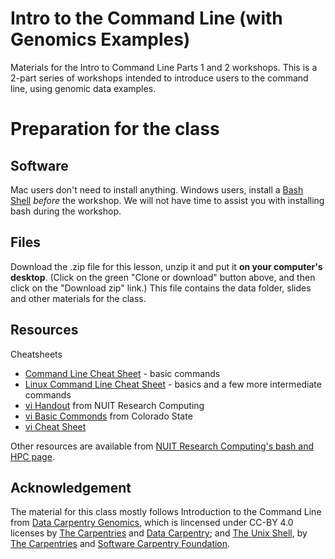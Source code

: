 # Intro to the Command Line (with Genomics Examples)
Materials for the Intro to Command Line Parts 1 and 2 workshops. This is a 2-part series of workshops intended to introduce users to the command line, using genomic data examples. 

# Preparation for the class
## Software
Mac users don't need to install anything. Windows users, install a [Bash Shell](https://workshops.rcs.northwestern.edu/install/bash/) *before* the workshop. We will not have time to assist you with installing bash during the workshop.

## Files
Download the .zip file for this lesson, unzip it and put it **on your computer's desktop**. (Click on the green "Clone or download" button above, and then click on the "Download zip" link.) This file contains the data folder, slides and other materials for the class.

## Resources
Cheatsheets
* [Command Line Cheat Sheet](https://www.git-tower.com/blog/command-line-cheat-sheet/) - basic commands
* [Linux Command Line Cheat Sheet](https://www.cheatography.com/davechild/cheat-sheets/linux-command-line/pdf/) - basics and a few more intermediate commands
* [vi Handout](https://nuitrcs.github.io/commandlineworkshop/vibasics.pdf) from NUIT Research Computing
* [vi Basic Commonds](https://www.cs.colostate.edu/helpdocs/vi.html) from Colorado State 
* [vi Cheat Sheet](https://downloads.gosquared.com/help_sheets/10/VI%20Help%20Sheet%20outlined.pdf)

Other resources are available from [NUIT Research Computing's bash and HPC page](https://github.com/nuitrcs/bash_hpc_workshops).

## Acknowledgement
The material for this class mostly follows Introduction to the Command Line from [Data Carpentry Genomics](https://datacarpentry.org/genomics-workshop/), which is lincensed under CC-BY 4.0 licenses by [The Carpentries](https://carpentries.org/) and [Data Carpentry](http://datacarpentry.org/); and [The Unix Shell](http://swcarpentry.github.io/shell-novice/), by [The Carpentries](https://carpentries.org/) and [Software Carpentry Foundation](https://software-carpentry.org/).
